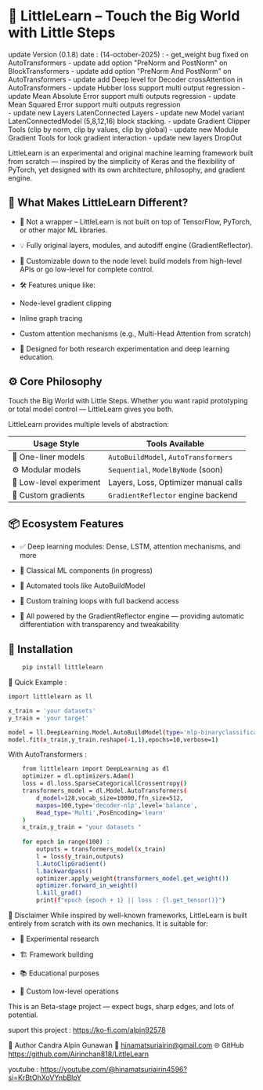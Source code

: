 # 🌱 LittleLearn – Touch the Big World with Little Steps

update Version (0.1.8) date : (14-october-2025) : 
        - get_weight bug fixed on AutoTransformers 
        - update add option "PreNorm and PostNorm" on BlockTransformers 
        - update add option "PreNorm And PostNorm" on AutoTransformers 
        - update add Deep level for Decoder crossAttention in AutoTransformers 
        - update Hubber loss support multi output regression 
        - update Mean Absolute Error support multi outputs regression
        - update Mean Squared Error support multi outputs regression  
        - update new Layers LatenConnected Layers 
        - update new Model variant LatenConnectedModel (5,8,12,16) block stacking. 
        - update Gradient Clipper Tools (clip by norm, clip by values, clip by global) 
        - update new Module Gradient Tools for look gradient interaction
        - update new layers DropOut  


LittleLearn is an experimental and original machine learning framework built from scratch — inspired by the simplicity of Keras and the flexibility of PyTorch, yet designed with its own architecture, philosophy, and gradient engine.

## 🧠 What Makes LittleLearn Different?
- 🔧 Not a wrapper – LittleLearn is not built on top of TensorFlow, PyTorch, or other major ML libraries.

- 💡 Fully original layers, modules, and autodiff engine (GradientReflector).

- 🧩 Customizable down to the node level: build models from high-level APIs or go low-level for complete control.

- 🛠️ Features unique like:

- Node-level gradient clipping

- Inline graph tracing

- Custom attention mechanisms (e.g., Multi-Head Attention from scratch)


- 🤯 Designed for both research experimentation and deep learning education.

## ⚙️ Core Philosophy
Touch the Big World with Little Steps.
Whether you want rapid prototyping or total model control — LittleLearn gives you both.

LittleLearn provides multiple levels of abstraction:

| Usage Style               | Tools Available                           |
|--------------------------|-------------------------------------------|
| 💬 One-liner models      | `AutoBuildModel`, `AutoTransformers` |
| ⚙️ Modular models        | `Sequential`, `ModelByNode` (soon)        |
| 🔬 Low-level experiment  | Layers, Loss, Optimizer manual calls      |
| 🧠 Custom gradients      | `GradientReflector` engine backend        |


## 📦 Ecosystem Features
- ✅ Deep learning modules: Dense, LSTM, attention mechanisms, and more

- 🧮 Classical ML components (in progress)

- 🤖 Automated tools like AutoBuildModel

- 🔄 Custom training loops with full backend access

- 🧠 All powered by the GradientReflector engine — providing automatic differentiation with    transparency and tweakability

## 🔧 Installation

```bash
    pip install littlelearn
```

🚀 Quick Example : 
```bash
import littlelearn as ll 

x_train = 'your datasets'
y_train = 'your target'

model = ll.DeepLearning.Model.AutoBuildModel(type='mlp-binaryclassification',level='balance')
model.fit(x_train,y_train.reshape(-1,1),epochs=10,verbose=1)
```
With AutoTransformers :
```bash
    from littlelearn import DeepLearning as dl 
    optimizer = dl.optimizers.Adam()
    loss = dl.loss.SparseCategoricallCrossentropy()
    transformers_model = dl.Model.AutoTransformers(
        d_model=128,vocab_size=10000,ffn_size=512,
        maxpos=100,type='decoder-nlp',level='balance',
        Head_type='Multi',PosEncoding='learn'
    )
    x_train,y_train = "your datasets "
    
    for epoch in range(100) :
        outputs = transformers_model(x_train)
        l = loss(y_train,outputs)
        l.AutoClipGradient()
        l.backwardpass()
        optimizer.apply_weight(transformers_model.get_weight())
        optimizer.forward_in_weight()
        l.kill_grad()
        print(f"epoch {epoch + 1} || loss : {l.get_tensor()}")

```
📌 Disclaimer
While inspired by well-known frameworks, LittleLearn is built entirely from scratch with its own mechanics.
It is suitable for:

- 🔬 Experimental research

- 🏗️ Framework building

- 📚 Educational purposes

- 🔧 Custom low-level operations

This is an Beta-stage project — expect bugs, sharp edges, and lots of potential.

suport this project : https://ko-fi.com/alpin92578

👤 Author
Candra Alpin Gunawan
📧 hinamatsuriairin@gmail.com
🌐 GitHub https://github.com/Airinchan818/LittleLearn

youtube : https://youtube.com/@hinamatsuriairin4596?si=KrBtOhXoVYnbBlpY